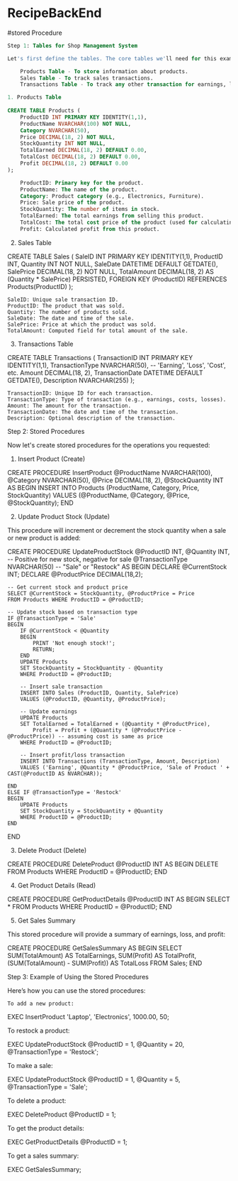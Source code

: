 # RecipeBackEnd

#stored Procedure
```sql
Step 1: Tables for Shop Management System

Let's first define the tables. The core tables we'll need for this example are:

    Products Table - To store information about products.
    Sales Table - To track sales transactions.
    Transactions Table - To track any other transaction for earnings, losses, etc.

1. Products Table
 
CREATE TABLE Products (
    ProductID INT PRIMARY KEY IDENTITY(1,1),
    ProductName NVARCHAR(100) NOT NULL,
    Category NVARCHAR(50),
    Price DECIMAL(18, 2) NOT NULL,
    StockQuantity INT NOT NULL,
    TotalEarned DECIMAL(18, 2) DEFAULT 0.00,
    TotalCost DECIMAL(18, 2) DEFAULT 0.00,
    Profit DECIMAL(18, 2) DEFAULT 0.00
);

    ProductID: Primary key for the product.
    ProductName: The name of the product.
    Category: Product category (e.g., Electronics, Furniture).
    Price: Sale price of the product.
    StockQuantity: The number of items in stock.
    TotalEarned: The total earnings from selling this product.
    TotalCost: The total cost price of the product (used for calculating profit).
    Profit: Calculated profit from this product.
``` 
2. Sales Table

CREATE TABLE Sales (
    SaleID INT PRIMARY KEY IDENTITY(1,1),
    ProductID INT,
    Quantity INT NOT NULL,
    SaleDate DATETIME DEFAULT GETDATE(),
    SalePrice DECIMAL(18, 2) NOT NULL,
    TotalAmount DECIMAL(18, 2) AS (Quantity * SalePrice) PERSISTED,
    FOREIGN KEY (ProductID) REFERENCES Products(ProductID)
);

    SaleID: Unique sale transaction ID.
    ProductID: The product that was sold.
    Quantity: The number of products sold.
    SaleDate: The date and time of the sale.
    SalePrice: Price at which the product was sold.
    TotalAmount: Computed field for total amount of the sale.

3. Transactions Table

CREATE TABLE Transactions (
    TransactionID INT PRIMARY KEY IDENTITY(1,1),
    TransactionType NVARCHAR(50),  -- 'Earning', 'Loss', 'Cost', etc.
    Amount DECIMAL(18, 2),
    TransactionDate DATETIME DEFAULT GETDATE(),
    Description NVARCHAR(255)
);

    TransactionID: Unique ID for each transaction.
    TransactionType: Type of transaction (e.g., earnings, costs, losses).
    Amount: The amount for the transaction.
    TransactionDate: The date and time of the transaction.
    Description: Optional description of the transaction.

Step 2: Stored Procedures

Now let's create stored procedures for the operations you requested:
1. Insert Product (Create)

CREATE PROCEDURE InsertProduct
    @ProductName NVARCHAR(100),
    @Category NVARCHAR(50),
    @Price DECIMAL(18, 2),
    @StockQuantity INT
AS
BEGIN
    INSERT INTO Products (ProductName, Category, Price, StockQuantity)
    VALUES (@ProductName, @Category, @Price, @StockQuantity);
END

2. Update Product Stock (Update)

This procedure will increment or decrement the stock quantity when a sale or new product is added:

CREATE PROCEDURE UpdateProductStock
    @ProductID INT,
    @Quantity INT,  -- Positive for new stock, negative for sale
    @TransactionType NVARCHAR(50) -- "Sale" or "Restock"
AS
BEGIN
    DECLARE @CurrentStock INT;
    DECLARE @ProductPrice DECIMAL(18,2);

    -- Get current stock and product price
    SELECT @CurrentStock = StockQuantity, @ProductPrice = Price
    FROM Products WHERE ProductID = @ProductID;

    -- Update stock based on transaction type
    IF @TransactionType = 'Sale'
    BEGIN
        IF @CurrentStock < @Quantity
        BEGIN
            PRINT 'Not enough stock!';
            RETURN;
        END
        UPDATE Products
        SET StockQuantity = StockQuantity - @Quantity
        WHERE ProductID = @ProductID;

        -- Insert sale transaction
        INSERT INTO Sales (ProductID, Quantity, SalePrice)
        VALUES (@ProductID, @Quantity, @ProductPrice);

        -- Update earnings
        UPDATE Products
        SET TotalEarned = TotalEarned + (@Quantity * @ProductPrice),
            Profit = Profit + (@Quantity * (@ProductPrice - @ProductPrice)) -- assuming cost is same as price
        WHERE ProductID = @ProductID;

        -- Insert profit/loss transaction
        INSERT INTO Transactions (TransactionType, Amount, Description)
        VALUES ('Earning', @Quantity * @ProductPrice, 'Sale of Product ' + CAST(@ProductID AS NVARCHAR));

    END
    ELSE IF @TransactionType = 'Restock'
    BEGIN
        UPDATE Products
        SET StockQuantity = StockQuantity + @Quantity
        WHERE ProductID = @ProductID;
    END
END

3. Delete Product (Delete)

CREATE PROCEDURE DeleteProduct
    @ProductID INT
AS
BEGIN
    DELETE FROM Products WHERE ProductID = @ProductID;
END

4. Get Product Details (Read)

CREATE PROCEDURE GetProductDetails
    @ProductID INT
AS
BEGIN
    SELECT * FROM Products WHERE ProductID = @ProductID;
END

5. Get Sales Summary

This stored procedure will provide a summary of earnings, loss, and profit:

CREATE PROCEDURE GetSalesSummary
AS
BEGIN
    SELECT 
        SUM(TotalAmount) AS TotalEarnings,
        SUM(Profit) AS TotalProfit,
        (SUM(TotalAmount) - SUM(Profit)) AS TotalLoss
    FROM Sales;
END

Step 3: Example of Using the Stored Procedures

Here’s how you can use the stored procedures:

    To add a new product:

EXEC InsertProduct 'Laptop', 'Electronics', 1000.00, 50;

To restock a product:

EXEC UpdateProductStock @ProductID = 1, @Quantity = 20, @TransactionType = 'Restock';

To make a sale:

EXEC UpdateProductStock @ProductID = 1, @Quantity = 5, @TransactionType = 'Sale';

To delete a product:

EXEC DeleteProduct @ProductID = 1;

To get the product details:

EXEC GetProductDetails @ProductID = 1;

To get a sales summary:

EXEC GetSalesSummary;
